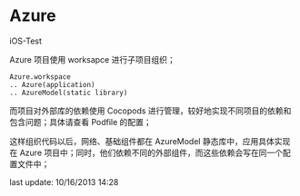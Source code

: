 Azure
=====

iOS-Test

Azure 项目使用 worksapce 进行子项目组织；

	Azure.workspace
	.. Azure(application)
	.. AzureModel(static library)

而项目对外部库的依赖使用 Cocopods 进行管理，较好地实现不同项目的依赖和
包含问题；具体请查看 Podfile 的配置；

这样组织代码以后，网络、基础组件都在 AzureModel 静态库中，应用具体实现
在 Azure 项目中；同时，他们依赖不同的外部组件，而这些依赖会写在同一个配
置文件中；

last update: 10/16/2013 14:28
